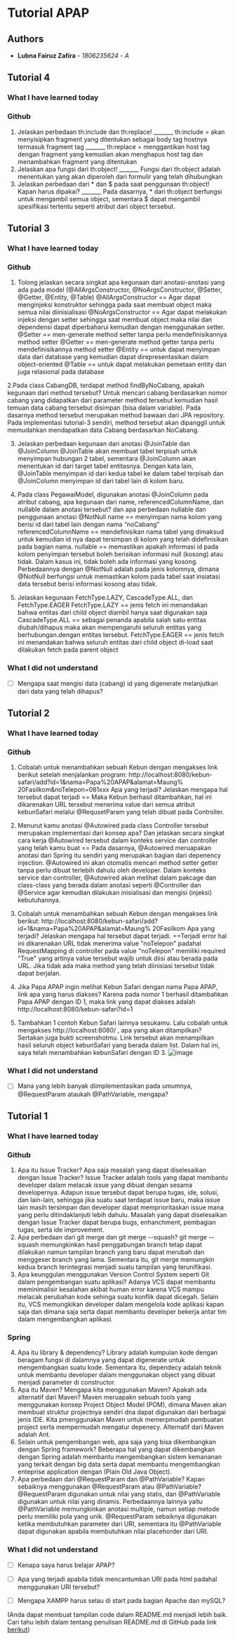 # Tutorial APAP
## Authors
* **Lubna Fairuz Zafira** - *1806235624* - *A*

## Tutorial 4
### What I have learned today
### Github
1. Jelaskan perbedaan th:include dan th:replace! 
_______ th:include = akan menyisipkan fragment yang ditentukan sebagai body tag hostnya termasuk fragment tag
_______ th:replace = menggantikan host tag dengan fragment yang kemudian akan menghapus host tag dan menambahkan fragment yang ditentukan
2. Jelaskan apa fungsi dari th:object! 
_______ Fungsi dari th:object adalah menentukan yang akan diperoleh dari formulir yang telah dihubungkan
3. Jelaskan perbedaan dari * dan $ pada saat penggunaan th:object! Kapan harus dipakai?
_______ Pada dasarnya, * dari th:object berfungsi untuk mengambil semua object, sementara $ dapat mengambil spesifikasi tertentu seperti atribut dari object tersebut.


## Tutorial 3
### What I have learned today
### Github

1. Tolong jelaskan secara singkat apa kegunaan dari anotasi-anotasi yang ada pada model (@AllArgsConstructor, @NoArgsConstructor, @Setter, @Getter, @Entity, @Table) 
@AllArgsConstructor == Agar dapat menginjeksi konstruktor sehingga pada saat membuat object maka semua nilai diinisialisasi
@NoArgsConstructor == Agar dapat melakukan injeksi dengan setter sehingga saat membuat object maka nilai dan dependensi dapat diperbaharui kemudian dengan menggunakan setter.
@Setter == men-generate method setter tanpa perlu mendefinisikannya method setter
@Getter == men-generate method getter tanpa perlu mendefinisikannya method setter
@Entity == untuk dapat menyimpan data dari database yang kemudian dapat direpresentasikan dalam object-oriented
@Table == untuk dapat melakukan pemetaan entity dan juga relasional pada database

2.Pada class CabangDB, terdapat method findByNoCabang, apakah kegunaan dari method tersebut? 
Untuk mencari cabang berdasarkan nomor cabang yang didapatkan dari parameter method tersebut kemudian hasil temuan data cabang tersebut disimpan (bisa dalam variable). Pada dasarnya method tersebut merupakan method bawaan dari JPA repository. Pada implementasi tutorial-3 sendiri, method tersebut akan dipanggil untuk memudahkan mendapatkan data Cabang berdasarkan NoCabang.

3. Jelaskan perbedaan kegunaan dari anotasi @JoinTable dan @JoinColumn 
@JoinTable akan membuat tabel terpisah untuk menyimpan hubungan 2 tabel, sementara @JoinColumn akan menentukan id dari target tabel entitasnya. Dengan kata lain, @JoinTable menyimpan id dari kedua tabel ke dalam tabel terpisah dan @JoinColumn menyimpan id dari tabel lain di kolom baru.

4. Pada class PegawaiModel, digunakan anotasi @JoinColumn pada atribut cabang, apa kegunaan dari name, referencedColumnName, dan nullable dalam anotasi tersebut? dan apa perbedaan nullable dan penggunaan anotasi @NotNull 
name == menyimpan nama kolom yang berisi id dari tabel lain dengan nama “noCabang”
referencedColumnName ==  mendefinisikan nama tabel yang dimaksud untuk kemudian id nya dapat tersimpan di kolom yang telah didefinisikan pada bagian nama.
nullable == memastikan apakah informasi id pada kolom penyimpan tersebut boleh berisikan informasi null (kosong) atau tidak. Dalam kasus ini, tidak boleh ada informasi yang kosong. Perbedaannya dengan @NotNull adalah pada jenis kolomnya, dimana @NotNull berfungsi untuk memastikan kolom pada tabel saat insiatasi data tersebut berisi informasi kosong atau tidak. 

5. Jelaskan kegunaan FetchType.LAZY, CascadeType.ALL, dan FetchType.EAGER
FetchType.LAZY == jenis fetch ini menandakan bahwa entitas dari child object diambil hanya saat digunakan saja
CascadeType.ALL == sebagai penanda apabila salah satu entitas diubah/dihapus maka akan mempengaruhi seluruh entitas yang berhubungan.dengan entitas tersebut.
FetchType.EAGER == jenis fetch ini menandakan bahwa seluruh entitas dari child object di-load saat dilakukan fetch pada parent object

### What I did not understand
- [ ] Mengapa saat mengisi data (cabang) id yang digenerate melanjutkan dari data yang telah dihapus?


## Tutorial 2
### What I have learned today
### Github

1. Cobalah untuk menambahkan sebuah Kebun dengan mengakses link
berikut setelah menjalankan program:
http://localhost:8080/kebun-safari/add?id=1&nama=Papa%20APAP&alamat=Maung%
20Fasilkom&noTelepon=081xxx Apa yang terjadi? Jelaskan mengapa hal tersebut
dapat terjadi
== Maka Kebun berhasil ditambahkan, hal ini dikarenakan URL tersebut menerima value dari semua atribut kebunSafari melalui @RequsetParam yang telah dibuat pada Controller.

2. Menurut kamu anotasi @Autowired pada class Controller tersebut
merupakan implementasi dari konsep apa? Dan jelaskan secara singkat cara kerja
@Autowired tersebut dalam konteks service dan controller yang telah kamu buat
== Pada dasarnya, @Autowired meruapakan anotasi dari Spring itu sendiri yang merupakan bagian dari depenency injection. @Autowired ini akan otomatis mencari method setter getter tanpa perlu dibuat terlebih dahulu oleh developer. Dalam konteks service dan controller, @Autowired akan melihat dalam pakcage dan class-class yang berada dalam anotasi seperti @Controller dan @Service agar kemudian dilakukan inisialisasi dan mengisi (injeksi) kebutuhannya.

3. Cobalah untuk menambahkan sebuah Kebun dengan mengakses link
berikut:
http://localhost:8080/kebun-safari/add?id=1&nama=Papa%20APAP&alamat=Maung%
20Fasilkom Apa yang terjadi? Jelaskan mengapa hal tersebut dapat terjadi.
==Terjadi error hal ini dikarenakan URL tidak menerima value "noTelepon" padahal RequestMapping di controller pada value "noTelepon" memiliki required "True" yang artinya value tersebut wajib untuk diisi atau berada pada URL. Jika tidak ada maka method yang telah diinisiasi tersebut tidak dapat berjalan. 

4. Jika Papa APAP ingin melihat Kebun Safari dengan nama Papa APAP,
link apa yang harus diakses?
Karena pada nomor 1 berhasil ditambahkan Papa APAP dengan ID 1, maka link yang dapat diakses adalah http://localhost:8080/kebun-safari?id=1

5. Tambahkan 1 contoh Kebun Safari lainnya sesukamu. Lalu cobalah
untuk mengakses http://localhost:8080/ , apa yang akan ditampilkan? Sertakan juga
bukti screenshotmu.
Link tersebut akan menampilkan hasil seluruh object kebunSafari yang berada dalam list. Dalam hal ini, saya telah menambahkan kebunSafari dengan ID 3.
![image](https://user-images.githubusercontent.com/54973570/133474868-c451a4ee-8ba9-466a-8f42-99248342fa65.png)

### What I did not understand
- [ ] Mana yang lebih banyak diimplementasikan pada umumnya, @RequestParam ataukah @PathVariable, mengapa?

## Tutorial 1
### What I have learned today
### Github
1. Apa itu Issue Tracker? Apa saja masalah yang dapat diselesaikan dengan Issue Tracker?
Issue Tracker adalah tools yang dapat membantu developer dalam melacak issue yang dibuat dengan sesama developernya. Adapun issue tersebut dapat berupa tugas, ide, solusi, dan lain-lain, sehingga jika suatu saat terdapat issue baru, maka issue lain masih tersimpan dan developer dapat memprioritaskan issue mana yang perlu ditindaklanjuti lebih dahulu. Masalah yang dapat diselesaikan dengan Issue Tracker dapat berupa bugs, enhanchment, pembagian tugas, serta ide improvement.
2. Apa perbedaan dari git merge dan git merge --squash?
git merge --squash memungkinkan hasil penggabungan branch tetap dapat dilakukan namun tampilan branch yang baru dapat merubah dan menggeser branch yang lama. Sementara itu, git merge memungkin kedua branch terintegrasi menjadi suatu tampilan yang terunifikasi.
3. Apa keunggulan menggunakan Version Control System seperti Git dalam pengembangan
suatu aplikasi?
Adanya VCS dapat membantu meminimalisir kesalahan akibat human error karena VCS mampu melacak perubahan kode sehinga suatu konflik dapat dicegah. Selain itu, VCS memungkikan developer dalam mengelola kode aplikasi kapan saja dan dimana saja serta dapat membantu developer bekerja antar tim dalam mengembangkan aplikasi.

### Spring
4. Apa itu library & dependency?
Library adalah kumpulan kode dengan beragam fungsi di dalamnya yang dapat digenerate untuk mengembangkan suatu kode. Sementara itu, dependecy adalah teknik untuk membantu developer dalam menggunakan object yang dibuat menjadi parameter di constructor.
5. Apa itu Maven? Mengapa kita menggunakan Maven? Apakah ada alternatif dari Maven?
Maven meruapakn sebuah tools yang menggunakan konsep Project Object Model (POM), dimana Maven akan membuat struktur projectnya sendiri dna dapat digunakan dari berbagai jenis IDE. Kita pmenggunakan Maven untuk memerpmudah pembuatan project serta mempermudah mengatur depenecy. Alternatif dari Maven adalah Ant.
6. Selain untuk pengembangan web, apa saja yang bisa dikembangkan dengan Spring
framework?
Beberapa hal yang dapat dikembangkan dengan Spring adalah membantu mengembangkan sistem kemananan yang terkait dengan big data serta dapat membantu mengembangkan enteprise application dengan (Plain Old Java Object). 
7. Apa perbedaan dari @RequestParam dan @PathVariable? Kapan sebaiknya
menggunakan @RequestParam atau @PathVariable?
@RequestParam digunakan untuk nilai yang statis, dan @PathVariable digunakan untuk nilai yang dinamis. Perbedaannya lainnya yaitu @PathVariable memungkinkan anotasi multiple, namun setiap metode perlu memiliki pola yang unik.
@RequestParam sebaiknya digunakan ketika membutuhkan parameter dari URI, sementara itu @PathVariable dapat digunakan apabila membutuhkan nilai placehorder dari URI.


### What I did not understand
- [ ] Kenapa saya harus belajar APAP?
- [ ] Apa yang terjadi apabila tidak mencantumkan URI pada html padahal menggunakan URI tersebut?
- [ ] Mengapa XAMPP harus selau di start pada bagian Apache dan mySQL?


(Anda dapat membuat tampilan code dalam README.md menjadi lebih baik. Cari tahu
lebih dalam tentang penulisan README.md di GitHub pada link
[berikut](https://help.github.com/en/articles/basic-writing-and-formatting-syntax))
